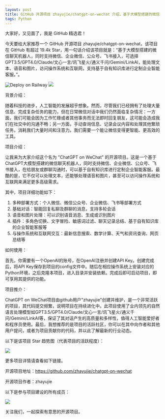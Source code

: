 ```yaml
---
layout: post
title: GitHub 开源项目 zhayujie/chatgpt-on-wechat 介绍，基于大模型搭建的微信聊天机器人，同时支持微信、企业微信、公众号、飞书接入，可选择GPT3.5/GPT4.0/Claude/文心一言/讯飞星火/通义千问/Gemini/LinkAI，能处理文本、语音和图片，访问操作系统和互联网，支持基于自有知识库进行定制企业智能客服。
tags: Python
---
```


大家好，又见面了，我是 GitHub 精选君！

今天要给大家推荐一个 GitHub 开源项目 zhayujie/chatgpt-on-wechat，该项目在 GitHub 有超过 19.4k Star，用一句话介绍该项目就是：“基于大模型搭建的微信聊天机器人，同时支持微信、企业微信、公众号、飞书接入，可选择GPT3.5/GPT4.0/Claude/文心一言/讯飞星火/通义千问/Gemini/LinkAI，能处理文本、语音和图片，访问操作系统和互联网，支持基于自有知识库进行定制企业智能客服。”。


![Deploy on Railway](https://railway.app/button.svg)
![](https://raw.githubusercontent.com/zhayujie/chatgpt-on-wechat/master/./docs/images/contact.jpg)



背景介绍：

随着科技的进步，人工智能的发展超乎想象。然而，尽管我们已经拥有了处理大量信息、完成复杂任务的能力，但在日常微信对话中我们仍然面临复杂情况：一方面，我们可能会因为工作忙碌或者其他事务而无法即时回复朋友，这可能会造成我们在社交中的沟通不畅；另一方面，手动查询信息、记录会议内容和处理其他繁琐任务，消耗我们大量时间和注意力。我们需要一个能让微信变得更智能、更高效的工具。

项目介绍：

让我来为大家介绍这个名为 "ChatGPT on WeChat" 的开源项目。这是一个基于ChatGPT大模型搭建的微信聊天机器人，同时支持微信、企业微信、公众号、飞书接入，在给朋友或群聊沟通时，可以基于自有知识库进行定制企业智能客服。最酷的是，它不仅可以处理文本，还能够处理语音和图片，甚至可以访问操作系统和互联网来满足更多高级需求。

其中，项目详细功能如下：

1. 多种部署方式：个人微信、微信公众号、企业微信、飞书等部署方式
2. 基础对话：智能回复私聊及群聊的消息，支持多轮会话
3. 语音和图片处理：可以识别语音消息、生成或识别图片
4. 插件：多角色切换、文字冒险、敏感词过滤、聊天记录总结、基于自有知识库的企业智能客服等
5. 与操作系统和互联网交互：最新信息搜索、数学计算、天气和资讯查询、网页总结等

如何使用：

首先，你需要有一个OpenAI的账号，在OpenAI注册并创建API Key。创建完成后，将API Key保存到项目的config文件中。随后在相应操作系统上安装对应的Python环境，之后克隆本项目，进入目录并安装依赖。完成后即可启动项目，即可享用其提供的功能。

项目推介：

ChatGPT on WeChat项目由github用户"zhayujie"创建并维护，是一个非常活跃的项目，其代码提交频繁，说明项目在持续进化中。此项目使用了业内领先的自然语言处理模型如GPT3.5/GPT4.0/Claude/文心一言/讯飞星火/通义千问/Gemini/LinkAI等，保证了其对话产生的高质量和多样性，值得人工智能爱好者和程序员使用。最后，我想推荐的是项目的活跃社区，你可以在其中向作者和其他用户提问，或者为项目贡献你的代码，并以此了解最新的行业动态。


以下是该项目 Star 趋势图（代表项目的活跃程度）：

![](https://api.star-history.com/svg?repos=zhayujie/chatgpt-on-wechat&type=Timeline)

更多项目详情请查看如下链接。

开源项目地址：https://github.com/zhayujie/chatgpt-on-wechat 

开源项目作者：zhayujie

以下是参与项目建设的所有成员：

![](https://contrib.rocks/image?repo=zhayujie/chatgpt-on-wechat)

关注我们，一起探索有意思的开源项目。

